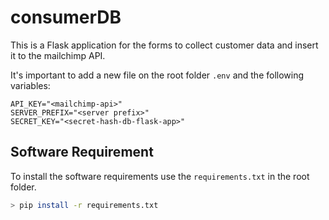 # consumerDB
This is a Flask application for the forms to collect customer data and insert it to the mailchimp API.

It's important to add a new file on the root folder ```.env``` and the following variables:
```
API_KEY="<mailchimp-api>"
SERVER_PREFIX="<server prefix>"
SECRET_KEY="<secret-hash-db-flask-app>"
```

## Software Requirement
To install the software requirements use the ```requirements.txt``` in the root folder.
```bash
> pip install -r requirements.txt
```
